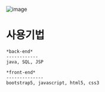 ![image](https://user-images.githubusercontent.com/79691180/143973980-36c3a8c1-43a8-4099-9eac-67ad726b83fd.png)

 사용기법 
 ==========
	*back-end*
	------------
	java, SQL, JSP
	
	*front-end*
	--------------
	bootstrap5, javascript, html5, css3
